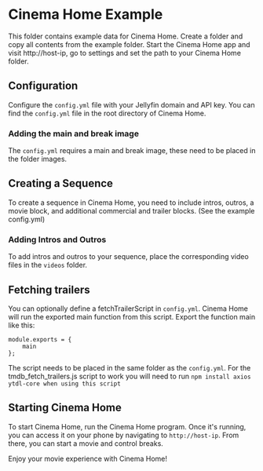 # Cinema Home Example

This folder contains example data for Cinema Home. Create a folder and copy all contents from the example folder. Start the Cinema Home app and visit http://host-ip, go to settings and set the path to your Cinema Home folder.

## Configuration

Configure the `config.yml` file with your Jellyfin domain and API key. You can find the `config.yml` file in the root directory of Cinema Home.

### Adding the main and break image

The `config.yml` requires a main and break image, these need to be placed in the folder images.

## Creating a Sequence

To create a sequence in Cinema Home, you need to include intros, outros, a movie block, and additional commercial and trailer blocks. (See the example config.yml)

### Adding Intros and Outros

To add intros and outros to your sequence, place the corresponding video files in the `videos` folder.

## Fetching trailers

You can optionally define a fetchTrailerScript in `config.yml`. Cinema Home will run the exported main function from this script.
Export the function main like this:

```
module.exports = {
    main
};
```

The script needs to be placed in the same folder as the `config.yml`.
For the tmdb_fetch_trailers.js script to work you will need to run `npm install axios ytdl-core when using this script`

## Starting Cinema Home

To start Cinema Home, run the Cinema Home program. Once it's running, you can access it on your phone by navigating to `http://host-ip`. From there, you can start a movie and control breaks.

Enjoy your movie experience with Cinema Home!
